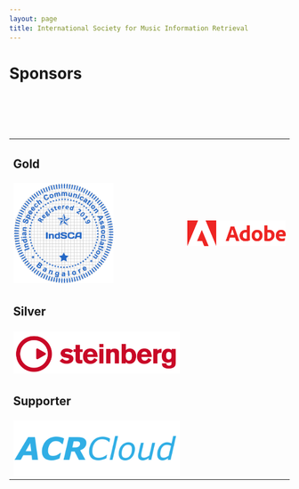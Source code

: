 ```yaml
---
layout: page
title: International Society for Music Information Retrieval
---
```

<h1>Sponsors</h1>
<table class="customtable">
    <tr>
        <td class="teamsection" colspan="4">
            <h2 class="sponsorhead" style="background-color: :#c8b037;">Gold</h2>
        </td>
    </tr>
    <tr>
        <td class="teamsection">
            <a href="https://indsca.web.app/about" target="_blank"><img src="/assets/sponsors/IndSCA-logo.png" alt="Avatar" width=180px></a>
        </td>
        <td class="teamsection">
            <a href="https://www.adobe.com" target="_blank"><img src="/assets/sponsors/Adobe-logo.png" alt="Avatar" class="gold-wrapper"></a>
        </td>
    </tr>
    <br> <br>
    <tr>
        <td class="teamsection" colspan="4">
            <h2 class="sponsorhead" style="background-color: :#d9d9d9;">Silver</h2>
        </td>
    </tr>
    <tr>
        <td class="teamsection">
            <a href="https://www.steinberg.net/" target="_blank"><img src="/assets/sponsors/Steinberg-logo.png" alt="Avatar" class="silver-wrapper"></a>
        </td>
    </tr>
    <br> <br>
    <tr>
        <td class="teamsection" colspan="4">
            <h2 class="sponsorhead" style="background-color: :#ff944d;">Supporter</h2>
        </td>
    </tr>
    <tr>
        <td class="teamsection">
            <a href="https://www.acrcloud.com/" target="_blank"><img src="/assets/sponsors/ACRCloud-logo.png" alt="Avatar" class="supporter-wrapper"></a>
        </td>
    </tr>
</table>
<br><br>